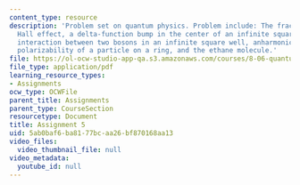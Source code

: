 ```yaml
---
content_type: resource
description: 'Problem set on quantum physics. Problem include: The fractional quantum
  Hall effect, a delta-function bump in the center of an infinite square well, a delta-function
  interaction between two bosons in an infinite square well, anharmonic oscillator,
  polarizability of a particle on a ring, and the ethane molecule.'
file: https://ol-ocw-studio-app-qa.s3.amazonaws.com/courses/8-06-quantum-physics-iii-spring-2005/5ab0baf6ba8177bcaa26bf870168aa13_ps5.pdf
file_type: application/pdf
learning_resource_types:
- Assignments
ocw_type: OCWFile
parent_title: Assignments
parent_type: CourseSection
resourcetype: Document
title: Assignment 5
uid: 5ab0baf6-ba81-77bc-aa26-bf870168aa13
video_files:
  video_thumbnail_file: null
video_metadata:
  youtube_id: null
---
```

